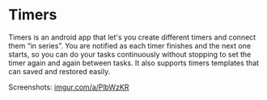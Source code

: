 # Timers
Timers is an android app that let's you create different timers and connect them “in series”. You are notified as each timer finishes and the next one starts, so you can do your tasks continuously without stopping to set the timer again and again between tasks. It also supports timers templates that can saved and restored easily.

Screenshots: <u>imgur.com/a/PlbWzKR</u>
